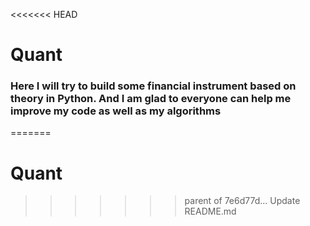 <<<<<<< HEAD
# Quant
### Here I will try to build some financial instrument based on theory in Python. And I am glad to everyone can help me improve my code as well as my algorithms
=======
# Quant
>>>>>>> parent of 7e6d77d... Update README.md
